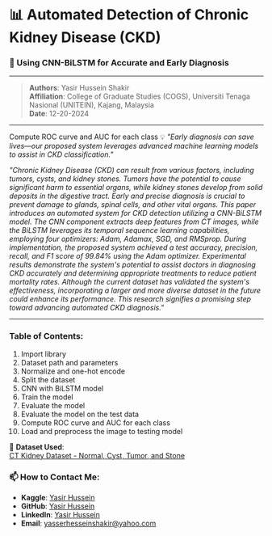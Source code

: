 # 📊 **Automated Detection of Chronic Kidney Disease (CKD)**  
### 🔬 Using CNN-BiLSTM for Accurate and Early Diagnosis  
---

> **Authors**: Yasir Hussein Shakir  
> **Affiliation**: College of Graduate Studies (COGS), Universiti Tenaga Nasional (UNITEIN), Kajang, Malaysia  
> **Date**: 12-20-2024

---
Compute ROC curve and AUC for each class
💡 *"Early diagnosis can save lives—our proposed system leverages advanced machine learning models to assist in CKD classification."*

*"Chronic Kidney Disease (CKD) can result from various factors, including tumors, cysts, and kidney stones. Tumors have the potential to cause significant harm to essential organs, while kidney stones develop from solid deposits in the digestive tract. Early and precise diagnosis is crucial to prevent damage to glands, spinal cells, and other vital organs. This paper introduces an automated system for CKD detection utilizing a CNN-BiLSTM model. The CNN component extracts deep features from CT images, while the BiLSTM leverages its temporal sequence learning capabilities, employing four optimizers: Adam, Adamax, SGD, and RMSprop. During implementation, the proposed system achieved a test accuracy, precision, recall, and F1 score of 99.84% using the Adam optimizer. Experimental results demonstrate the system's potential to assist doctors in diagnosing CKD accurately and determining appropriate treatments to reduce patient mortality rates. Although the current dataset has validated the system's effectiveness, incorporating a larger and more diverse dataset in the future could enhance its performance. This research signifies a promising step toward advancing automated CKD diagnosis."*


---

### Table of Contents:
1. Import library
2. Dataset path and parameters
3. Normalize and one-hot encode
4. Split the dataset
5. CNN with BiLSTM model
6. Train the model
7. Evaluate the model
8. Evaluate the model on the test data
9. Compute ROC curve and AUC for each class
10. Load and preprocess the image to testing model





💾 **Dataset Used**:  
[CT Kidney Dataset - Normal, Cyst, Tumor, and Stone](https://www.kaggle.com/datasets/nazmul0087/ct-kidney-dataset-normal-cyst-tumor-and-stone)

### 📫 **How to Contact Me**:
- **Kaggle**: [Yasir Hussein](https://www.kaggle.com/yasserhessein)  
- **GitHub**: [Yasir Hussein](https://github.com/yasserhessein)  
- **LinkedIn**: [Yasir Hussein](https://www.linkedin.com/in/yasir-hussein-314a65201/)  
- **Email**: [yasserhesseinshakir@yahoo.com](mailto:yasserhesseinshakir@yahoo.com) 
